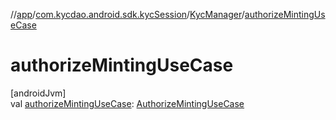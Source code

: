 //[app](../../../index.md)/[com.kycdao.android.sdk.kycSession](../index.md)/[KycManager](index.md)/[authorizeMintingUseCase](authorize-minting-use-case.md)

# authorizeMintingUseCase

[androidJvm]\
val [authorizeMintingUseCase](authorize-minting-use-case.md): [AuthorizeMintingUseCase](../../com.kycdao.android.sdk.usecase/-authorize-minting-use-case/index.md)
